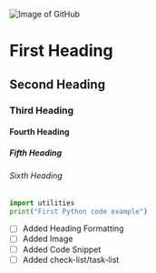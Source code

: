 ![Image of GitHub](https://upload.wikimedia.org/wikipedia/commons/thumb/c/c2/GitHub_Invertocat_Logo.svg/200px-GitHub_Invertocat_Logo.svg.png)
# First Heading
## Second Heading
### Third Heading
#### Fourth Heading
##### Fifth Heading
###### Sixth Heading
``` python
import utilities
print("First Python code example")
```
- [ ] Added Heading Formatting
- [ ] Added Image
- [ ] Added Code Snippet
- [ ] Added check-list/task-list
